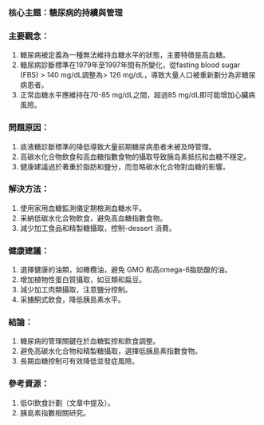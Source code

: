 ### 核心主題：糖尿病的持續與管理

### 主要觀念：
1. 糖尿病被定義為一種無法維持血糖水平的狀態，主要特徵是高血糖。
2. 糖尿病診斷標準在1979年至1997年間有所變化，從fasting blood sugar (FBS) > 140 mg/dL調整為> 126 mg/dL，導致大量人口被重新劃分為非糖尿病患者。
3. 正常血糖水平應維持在70-85 mg/dL之間，超過85 mg/dL即可能增加心臟病風險。

### 問題原因：
1. 痰液糖診斷標準的降低導致大量前期糖尿病患者未被及時管理。
2. 高碳水化合物飲食和高血糖指數食物的攝取导致胰岛素抵抗和血糖不穩定。
3. 健康建議過於著重於脂肪和鹽分，而忽略碳水化合物對血糖的影響。

### 解決方法：
1. 使用家用血糖監測儀定期檢測血糖水平。
2. 采納低碳水化合物飲食，避免高血糖指數食物。
3. 減少加工食品和精製糖攝取，控制-dessert 消費。

### 健康建議：
1. 選擇健康的油類，如橄欖油，避免 GMO 和高omega-6脂肪酸的油。
2. 增加植物性蛋白質攝取，如豆類和扁豆。
3. 減少加工肉類攝取，注意鹽分控制。
4. 采擄酮式飲食，降低胰島素水平。

### 結論：
1. 糖尿病的管理關鍵在於血糖監控和飲食調整。
2. 避免高碳水化合物和精製糖攝取，選擇低胰島素指數食物。
3. 長期血糖控制可有效降低並發症風險。

### 參考資源：
1. 低GI飲食計劃（文章中提及）。
2. 胰島素指數相關研究。